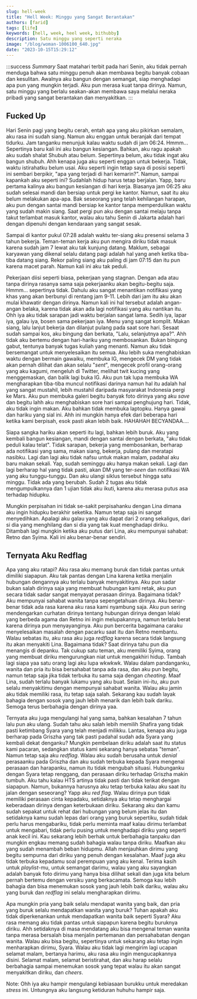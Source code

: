 ```yaml
---
slug: hell-week
title: "Hell Week: Minggu yang Sangat Berantakan"
authors: [farid]
tags: [life]
keywords: [hell, week, heel week, bithubby]
description: Satu minggu yang seperti neraka
image: "/blog/woman-1006100_640.jpg"
date: "2023-10-15T15:29:12"
---
```


:::success _Summary_
Saat matahari terbit pada hari Senin, aku tidak pernah menduga bahwa satu minggu penuh akan membawa begitu banyak cobaan dan kesulitan. Awalnya aku bangun dengan semangat, siap menghadapi apa pun yang mungkin terjadi. Aku pun merasa kuat tanpa dirinya. Namun, satu minggu yang berlalu seakan-akan membawa saya melalui neraka pribadi yang sangat berantakan dan menyakitkan.
:::

<!-- truncate -->

## Fucked Up

Hari Senin pagi yang begitu cerah, entah apa yang aku pikirkan semalam, aku rasa ini sudah siang. Namun aku enggan untuk beranjak dari tempat tidurku. Jam tanganku menunjuk kalau waktu sudah di jam 06:24. Hmmm... Sepertinya baru kali ini aku bangun kesiangan. Bahkan, aku ragu apakah aku sudah shalat Shubuh atau belum. Sepertinya belum, aku tidak ingat aku bangun shubuh. Ahh kenapa juga aku seperti enggan untuk bekerja. Tidak, waktu istirahatku belum usai. Aku seperti ingin tetap saya di posisi seperti ini sembari berpikir, "apa yang terjadi di hari kemarin?". Namun, sampai kapankah aku seperti ini? Sudahlah hidup harus tetap berjalan. Yapp, baru pertama kalinya aku bangun kesiangan di hari kerja. Biasanya jam 06:25 aku sudah selesai mandi dan bersiap untuk pergi ke kantor. Namun, saat itu aku belum melakukan apa-apa. Bak seseorang yang telah kehilangan harapan, aku pun dengan santai mandi bersiap ke kantor tanpa memperdulikan waktu yang sudah makin siang. Saat pergi pun aku dengan santai melaju tanpa takut terlambat masuk kantor, walau aku tahu Senin di Jakarta adalah hari dengan dipenuhi dengan kendaraan yang sangat sesak.

Sampai di kantor pukul 07:28 adalah waktu ter-siang aku presensi selama 3 tahun bekerja. Teman-teman kerja aku pun mengira diriku tidak masuk karena sudah jam 7 lewat aku tak kunjung datang. Maklum, sebagai karyawan yang dikenal selalu datang pagi adalah hal yang aneh ketika tiba-tiba datang siang. Rekor paling siang aku paling di jam 07:15 dan itu pun karena macet parah. Namun kali ini aku tak peduli.

Pekerjaan diisi seperti biasa, pekerjaan yang stagnan. Dengan ada atau tanpa dirinya rasanya sama saja pekerjaanku akan begitu-begitu saja. Hmmm... sepertinya tidak. Dahulu aku sangat menantikan notifikasi yang khas yang akan berbunyi di rentang jam 9-11. Lebih dari jam itu aku akan mulai khawatir dengan dirinya. Namun kali ini hal tersebut adalah angan-angan belaka, karena tidak akan ada lagi notifikasi yang aku nantikan itu. Ohh iya aku tidak sarapan jadi waktu berjalan sangat lama. Sedih iya, lapar iya, galau iya, bosen sama pekerjaan iya. Menu yang sangat komplit. Makan siang, lalu lanjut bekerja dan dilanjut pulang pada saat sore hari. Sesaat sudah sampai kos, aku bingung dan berkata, "Lalu, selanjutnya apa?". Ahh tidak aku bertemu dengan hari-hariku yang membosankan. Bukan bingung gabut, tentunya banyak tugas kuliah yang menanti. Namun aku tidak bersemangat untuk menyelesaikan itu semua. Aku lebih suka menghabiskan waktu dengan bermain gawaiku, membuka IG, mengecek DM yang tidak akan pernah dilihat dan akan selalu "_sent_", mengecek profil orang-orang yang aku kagumi, mengeluh di Twitter, melihat twit kucing yang menggemaskan, dan balik lagi buka IG. Aku pun tak lupa membuka WA mengharapkan tiba-tiba muncul notifikasi darinya namun hal itu adalah hal yang sangat mustahil, lebih mustahil daripada masyarakat Indonesia pergi ke Mars. Aku pun membuka galeri begitu banyak foto dirinya yang aku _save_ dan begitu lahh aku menghabiskan sore hari sampai penghujung hari. Tidak, aku tidak ingin makan. Aku bahkan tidak membuka laptopku. Hanya gawai dan hariku yang sial ini. Ahh ini mungkin hanya efek dari beberapa hari ketika kami berpisah, esok pasti akan lebih baik. HAHAHAH BECYANDAA....

Siapa sangka hariku akan seperti itu lagi, bahkan lebih buruk. Aku yang kembali bangun kesiangan, mandi dengan santai dengan berkata, "aku tidak peduli kalau telat". Tidak sarapan, bekerja yang membosankan, berharap ada notifikasi yang sama, makan siang, bekerja, pulang dan meratapi nasibku. Lagi dan lagi aku tidak nafsu untuk makan malam, padahal aku baru makan sekali. Yap, sudah seminggu aku hanya makan sekali. Lagi dan lagi berharap hal yang tidak pasti, akan DM yang ter-_seen_ dan notifikasi WA yang aku tunggu-tunggu. Dan aku ulangi siklus tersebut hingga satu minggu. Tidak ada yang berubah. Sudah 2 tugas aku tidak mengumpulkannya dan 1 ujian tidak aku ikuti, karena aku merasa putus asa terhadap hidupku.

Mungkin perpisahan ini tidak se-sakit perpisahanku dengan Lina dimana aku ingin hidupku berakhir seketika. Namun tetap saja ini sangat menyedihkan. Apalagi aku galau yang aku dapat dari 2 orang sekaligus, dari si dia yang menghilang dan si dia yang tak kuat menghadapi diriku. Ditambah lagi mungkin ketika aku putus dari Lina, aku mempunyai sahabat: Retno dan Syima. Kali ini aku benar-benar sendiri.

## Ternyata Aku Redflag

Apa yang aku ratapi? Aku rasa aku memang buruk dan tidak pantas untuk dimiliki siapapun. Aku tak pantas dengan Lina karena ketika menjalin hubungan dengannya aku terlalu banyak menyakitinya. Aku pun sadar bukan salah dirinya saja yang membuat hubungan kami retak, aku pun secara tidak sadar sangat menyayat perasaan dirinya. Bagaimana tidak? Aku mempunyai sahabat wanita tanpa sepengetahuan dirinya. Aku benar-benar tidak ada rasa karena aku rasa kami nyambung saja. Aku pun sering mendengarkan curhatan dirinya tentang hubungan dirinya dengan lelaki yang berbeda agama dan Retno ini ingin melupakannya, namun terlalu berat karena dirinya pun menyayanginya. Aku pun bercerita bagaimana caraku menyelesaikan masalah dengan pacarku saat itu dan Retno membantu. Walau sebatas itu, aku rasa aku juga _redflag_ karena secara tidak langsung itu akan menyakiti Lina. Bagaimana tidak? Saat dirinya tahu pun dia menangis di depanku. Tak cukup satu teman, aku memiliki Syima, orang yang membuat diriku mengurungkan niat untuk mengakhiri hidup. Tambah lagi siapa yaa satu orang lagi aku lupa wkwkwk. Walau dalam pandanganku, wanita dan pria itu bisa bersahabat tanpa ada rasa, dan aku pun begitu, namun tetap saja jika tidak terbuka itu sama saja dengan _cheating_. Maaf Lina, sudah terlalu banyak lukamu yang aku buat. Selain ini-itu, aku pun selalu menyakitimu dengan mempunyai sahabat wanita. Walau aku jamin aku tidak memiliki rasa, itu tetap saja salah. Sekarang kau sudah layak bahagia dengan sosok yang jauh lebih menarik dan lebih baik dariku. Semoga terus berbahagia dengan dirinya yaa.

Ternyata aku juga mengulangi hal yang sama, bahkan kesalahan 7 tahun lalu pun aku ulang. Sudah tahu aku salah lebih memilih Shafira yang tidak pasti ketimbang Syara yang telah menjadi milikku. Lantas, kenapa aku juga berharap pada Griszha yang tak pasti padahal sudah ada Syara yang kembali dekat denganku? Mungkin pembelaan diriku adalah saat itu status kami pacaran, sedangkan status kami sekarang hanya sebatas "teman". Namun tetap saja aku _redflag_. Walau aku sudah berusaha untuk _denial_ perasaanku pada Griszha dan aku sudah terbuka kepada Syara mengenai perasaan dan harapanku, namun itu tidak mengubah situasi. Hubunganku dengan Syara tetap renggang, dan perasaan diriku terhadap Griszha makin tumbuh. Aku tahu kalau HTS artinya tidak pasti dan tidak terikat dengan siapapun. Namun, bukannya harusnya aku tetap terbuka kalau aku saat itu jalan dengan seseorang? Yapp aku _red flag_. Walau dirinya pun tidak memiliki perasaan cinta kepadaku, setidaknya aku tetap menghargai keberadaan dirinya dengan keterbukaan diriku. Sekarang aku dan kamu sudah sepakat untuk rehat dari hubungan yang belum jelas itu dan setidaknya kamu sudah lepas dari orang yang buruk sepertiku, sudah tidak perlu harus mengabariku, tidak perlu meminta maaf kalau dirimu terlambat untuk mengabari, tidak perlu pusing untuk menghadapi diriku yang seperti anak kecil ini. Kau sekarang lebih berhak untuk berbahagia tanpaku dan mungkin engkau memang sudah bahagia walau tanpa diriku. Maafkan aku yang sudah menambah beban hidupmu. Allah menjauhkan dirimu yang begitu sempurna dari diriku yang penuh dengan kesalahan. Maaf juga aku tidak terbuka kepadamu soal perempuan yang aku kenal. Terima kasih untuk _playlist_-mu, untuk semangat darimu, walau yang aku sayangkan adalah banyak foto dirimu yang hanya bisa dilihat sekali dan juga kita belum pernah bertemu dengan versiku yang berkacamata. Semoga kau lebih bahagia dan bisa menemukan sosok yang jauh lebih baik dariku, walau aku yang buruk dan _redflag_ ini selalu mengharapkan dirimu.

Apa mungkin pria yang baik selalu mendapat wanita yang baik, dan pria yang buruk selalu mendapatkan wanita yang buruk? Tuhan apakah aku tidak diperkenankan untuk mendapatkan wanita baik seperti Syara? Aku rasa memang aku tidak pantas untuk siapapun karena begitu buruknya diriku. Ahh setidaknya di masa mendatang aku bisa mengenal teman wanita tanpa merasa bersalah bisa menjalin pertemanan dan persahabatan dengan wanita. Walau aku bisa begitu, sepertinya untuk sekarang aku tetap ingin menharapkan dirimu, Syara. Walau aku tidak lagi mengirim lagi ucapan selamat malam, bertanya harimu, aku rasa aku ingin mengucapkannya disini. Selamat malam, selamat beristirahat, dan aku harap selalu berbahagia sampai menemukan sosok yang tepat walau itu akan sangat menyakitkan diriku, dan _cheers_.

Note: Ohh iya aku hampir mengulangi kebiasaan burukku untuk meredakan _stress_ ini. Untungnya aku langsung ketiduran huhuhu hampir saja.
